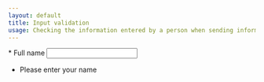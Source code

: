 ```yaml
---
layout: default
title: Input validation
usage: Checking the information entered by a person when sending information.
---
```


<div class="form-group relative">
    <a id="name-link"></a>
    <label for="name">
      <span>*</span> Full name
    </label>
    <input aria-required="true" required="" id="name" class="grey form-control input--large dirty input-error" type="text">
    <ul class="current-errors"><li tabindex="-1">Please enter your name</li></ul>
</div>



